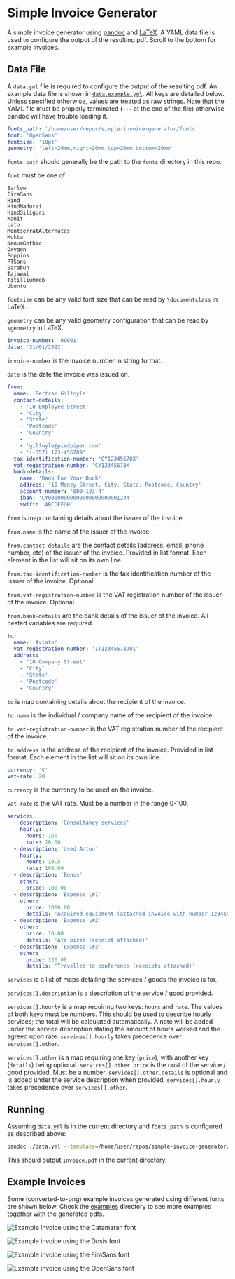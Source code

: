 # Simple Invoice Generator

A simple invoice generator using [pandoc](https://pandoc.org) and [LaTeX](https://www.latex-project.org).
A YAML data file is used to configure the output of the resulting pdf.
Scroll to the bottom for example invoices.

## Data File

A `data.yml` file is required to configure the output of the resulting pdf.
An example data file is shown in [`data.example.yml`](data.example.yml).
All keys are detailed below.
Unless specified otherwise, values are treated as raw strings.
Note that the YAML file must be properly terminated (`---` at the end of the file) otherwise pandoc will have trouble loading it.

```yaml
fonts_path: '/home/user/repos/simple-invoice-generator/fonts'
font: 'OpenSans'
fontsize: '10pt'
geometry: 'left=20mm,right=20mm,top=20mm,bottom=20mm'
```

`fonts_path` should generally be the path to the `fonts` directory in this repo.

`font` must be one of:

```
Barlow
FiraSans
Hind
HindMadurai
HindSiliguri
Kanit
Lato
MontserratAlternates
Mukta
NanumGothic
Oxygen
Poppins
PTSans
Sarabun
Tajawal
TitilliumWeb
Ubuntu
```

`fontsize` can be any valid font size that can be read by `\documentclass` in LaTeX.

`geometry` can be any valid geometry configuration that can be read by `\geometry` in LaTeX.

```yaml
invoice-number: '00001'
date: '31/01/2022'
```

`invoice-number` is the invoice number in string format.

`date` is the date the invoice was issued on.

```yaml
from:
  name: 'Bertram Gilfoyle'
  contact-details:
    - '10 Employee Street'
    - 'City'
    - 'State'
    - 'Postcode'
    - 'Country'
    -
    - 'gilfoyle@piedpiper.com'
    - '(+357) 123-456789'
  tax-identification-number: 'CY12345678X'
  vat-registration-number: 'CY12345678X'
  bank-details:
    name: 'Bank For Your Buck'
    address: '10 Money Street, City, State, Postcode, Country'
    account-number: '000-123-4'
    iban: 'CY00000000000000000000001234'
    swift: 'ABCDEFGH'
```

`from` is map containing details about the issuer of the invoice.

`from.name` is the name of the issuer of the invoice.

`from.contact-details` are the contact details (address, email, phone number, etc) of the issuer of the invoice.
Provided in list format.
Each element in the list will sit on its own line.

`from.tax-identification-number` is the tax identification number of the issuer of the invoice.
Optional.

`from.vat-registration-number` is the VAT registration number of the issuer of the invoice.
Optional.

`from.bank-details` are the bank details of the issuer of the invoice.
All nested variables are required.

```yaml
to:
  name: 'Aviato'
  vat-registration-number: 'IT12345678901'
  address:
    - '10 Company Street'
    - 'City'
    - 'State'
    - 'Postcode'
    - 'Country'
```

`to` is map containing details about the recipient of the invoice.

`to.name` is the individual / company name of the recipient of the invoice.

`to.vat-registration-number` is the VAT registration number of the recipient of the invoice.

`to.address` is the address of the recipient of the invoice.
Provided in list format.
Each element in the list will sit on its own line.

```yaml
currency: '€'
vat-rate: 20
```

`currency` is the currency to be used on the invoice.

`vat-rate` is the VAT rate.
Must be a number in the range 0-100.

```yaml
services:
  - description: 'Consultancy services'
    hourly:
      hours: 160
      rate: 10.00
  - description: 'Used Anton'
    hourly:
      hours: 10.5
      rate: 100.00
  - description: 'Bonus'
    other:
      price: 100.00
  - description: 'Expense \#1'
    other:
      price: 1000.00
      details: 'Acquired equipment (attached invoice with number 123456789)'
  - description: 'Expense \#2'
    other:
      price: 10.00
      details: 'Ate pizza (receipt attached)'
  - description: 'Expense \#3'
    other:
      price: 150.00
      details: 'Travelled to conference (receipts attached)'
```

`services` is a list of maps detailing the services / goods the invoice is for.

`services[].description` is a description of the service / good provided.

`services[].hourly` is a map requiring two keys: `hours` and `rate`.
The values of both keys must be numbers.
This should be used to describe hourly services; the total will be calculated automatically.
A note will be added under the service description stating the amount of hours worked and the agreed upon rate.
`services[].hourly` takes precedence over `services[].other`.

`services[].other` is a map requiring one key (`price`), with another key (`details`) being optional.
`services[].other.price` is the cost of the service / good provided.
Must be a number.
`services[].other.details` is optional and is added under the service description when provided.
`services[].hourly` takes precedence over `services[].other`.

## Running

Assuming `data.yml` is in the current directory and `fonts_path` is configured as described above:

```sh
pandoc ./data.yml --template=/home/user/repos/simple-invoice-generator/template.tex --output=invoice.pdf --verbose --pdf-engine=xelatex
```

This should output `invoice.pdf` in the current directory.

## Example Invoices

Some (converted-to-png) example invoices generated using different fonts are shown below.
Check the [examples](examples) directory to see more examples together with the generated pdfs.

![Example invoice using the Catamaran font](examples/Catamaran.png "Example invoice using the Catamaran font")

![Example invoice using the Dosis font](examples/Dosis.png "Example invoice using the Dosis font")

![Example invoice using the FiraSans font](examples/FiraSans.png "Example invoice using the FiraSans font")

![Example invoice using the OpenSans font](examples/OpenSans.png "Example invoice using the OpenSans font")
